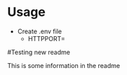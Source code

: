 # Usage

- Create .env file 
    - HTTPPORT= 


#Testing new readme

This is some information in the readme

